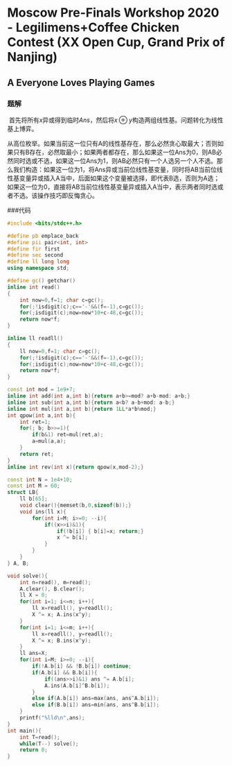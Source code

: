 # Moscow Pre-Finals Workshop 2020 - Legilimens+Coffee Chicken Contest (XX Open Cup, Grand Prix of Nanjing)

## A Everyone Loves Playing Games

### 题解

​	首先将所有$x$异或得到临时$Ans$，然后将$x\oplus y$构造两组线性基。问题转化为线性基上博弈。

​	从高位枚举。如果当前这一位只有A的线性基存在，那么必然贪心取最大；否则如果只有B存在，必然取最小；如果两者都存在，那么如果这一位Ans为0，则AB必然同时选或不选，如果这一位Ans为1，则AB必然只有一个人选另一个人不选。那么我们构造：如果这一位为1，将Ans异或当前位线性基变量，同时将AB当前位线性基变量异或插入A当中，后面如果这个变量被选择，即代表B选，否则为A选；如果这一位为0，直接将AB当前位线性基变量异或插入A当中，表示两者同时选或者不选。该操作技巧即反悔贪心。

###代码

```c++
#include <bits/stdc++.h>

#define pb emplace_back
#define pii pair<int, int>
#define fir first
#define sec second
#define ll long long
using namespace std;

#define gc() getchar()
inline int read()
{
    int now=0,f=1; char c=gc();
    for(;!isdigit(c);c=='-'&&(f=-1),c=gc());
    for(;isdigit(c);now=now*10+c-48,c=gc());
    return now*f;
}

inline ll readll()
{
    ll now=0,f=1; char c=gc();
    for(;!isdigit(c);c=='-'&&(f=-1),c=gc());
    for(;isdigit(c);now=now*10+c-48,c=gc());
    return now*f;
}

const int mod = 1e9+7;
inline int add(int a,int b){return a+b>=mod? a+b-mod: a+b;}
inline int sub(int a,int b){return a<b? a-b+mod: a-b;}
inline int mul(int a,int b){return 1LL*a*b%mod;}
int qpow(int a,int b){
    int ret=1;
    for(; b; b>>=1){
        if(b&1) ret=mul(ret,a);
        a=mul(a,a);
    }
    return ret;
}
inline int rev(int x){return qpow(x,mod-2);}

const int N = 1e4+10;
const int M = 60;
struct LB{
    ll b[65];
    void clear(){memset(b,0,sizeof(b));}
    void ins(ll x){
        for(int i=M; i>=0; --i){
            if((x>>i)&1){
                if(!b[i]) { b[i]=x; return;}
                x ^= b[i];
            }
        }
    }
} A, B;

void solve(){
    int n=read(), m=read();
    A.clear(), B.clear();
    ll X = 0;
    for(int i=1; i<=n; i++){
        ll x=readll(), y=readll();
        X ^= x; A.ins(x^y);
    }
    for(int i=1; i<=m; i++){
        ll x=readll(), y=readll();
        X ^= x; B.ins(x^y);
    }
    ll ans=X;
    for(int i=M; i>=0; --i){
        if(!A.b[i] && !B.b[i]) continue;
        if(A.b[i] && B.b[i]){
            if((ans>>i)&1) ans ^= A.b[i];
            A.ins(A.b[i]^B.b[i]);
        }
        else if(A.b[i]) ans=max(ans, ans^A.b[i]);
        else if(B.b[i]) ans=min(ans, ans^B.b[i]);
    }
    printf("%lld\n",ans);
}
int main(){
    int T=read();
    while(T--) solve();
    return 0;
}
```
